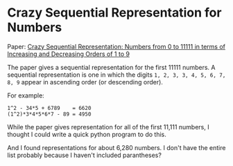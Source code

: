 # Crazy Sequential Representation for Numbers

Paper: [Crazy Sequential Representation: Numbers from 0 to 11111 in terms of Increasing and Decreasing Orders of 1 to 9](https://arxiv.org/abs/1302.1479)

The paper gives a sequential representation for the first 11111 numbers. A
sequential representation is one in which the digits `1, 2, 3, 3, 4, 5, 6, 7, 8, 9`
appear in ascending order (or descending order).

For example:

    1^2 - 34*5 + 6789    = 6620
    (1^2)*3*4*5*6*7 - 89 = 4950

While the paper gives representation for all of the first 11,111 numbers,
I thought I could write a quick python program to do this.

And I found representations for about 6,280 numbers. I don't have the entire list
probably because I haven't included parantheses?
